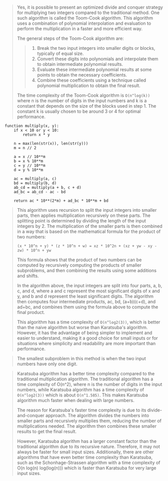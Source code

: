 > Yes, it is possible to present an optimized divide and conquer strategy for multiplying two integers compared to the traditional method. One such algorithm is called the Toom-Cook algorithm. This algorithm uses a combination of polynomial interpolation and evaluation to perform the multiplication in a faster and more efficient way.
> 
> The general steps of the Toom-Cook algorithm are:
> 
> > 1. Break the two input integers into smaller digits or blocks, typically of equal size.
> > 2. Convert these digits into polynomials and interpolate them to obtain intermediate polynomial results.
> > 3. Evaluate these intermediate polynomial results at some points to obtain the necessary coefficients.
> > 4. Combine these coefficients using a technique called polynomial multiplication to obtain the final result.
> 
> The time complexity of the Toom-Cook algorithm is `O(n^log(k))` where n is the number of digits in the input numbers and k is a constant that depends on the size of the blocks used in step 1. The constant k is usually chosen to be around 3 or 4 for optimal performance.

```
function multiply(x, y):
    if x < 10 or y < 10:
        return x * y
    
    n = max(len(str(x)), len(str(y)))
    m = n // 2
    
    a = x // 10**m
    b = x % 10**m
    c = y // 10**m
    d = y % 10**m
    
    ac = multiply(a, c)
    bd = multiply(b, d)
    ab_cd = multiply(a + b, c + d)
    ad_bc = ab_cd - ac - bd
    
    return ac * 10**(2*m) + ad_bc * 10**m + bd
```
> This algorithm uses recursion to split the input integers into smaller parts, then applies multiplication recursively on these parts. The splitting point is determined by dividing the length of the input integers by 2. The multiplication of the smaller parts is then combined in a way that is based on the mathematical formula for the product of two numbers:
> 
> ``` (x * 10^n + y) * (z * 10^n + w) = xz * 10^2n + (xz + yw - xy - zw) * 10^n + yw ```
> 
> This formula shows that the product of two numbers can be computed by recursively computing the products of smaller subproblems, and then combining the results using some additions and shifts.
> 
> In the algorithm above, the input integers are split into four parts, a, b, c, and d, where a and c represent the most significant digits of x and y, and b and d represent the least significant digits. The algorithm then computes four intermediate products, ac, bd, (a+b)(c+d), and ad+bc, and combines them using the formula above to compute the final product.
> 
> This algorithm has a time complexity of `O(n^log2(3))`, which is better than the naive algorithm but worse than Karatsuba's algorithm. However, it has the advantage of being simpler to implement and easier to understand, making it a good choice for small inputs or for situations where simplicity and readability are more important than performance.

> The smallest subproblem in this method is when the two input numbers have only one digit.

> Karatsuba algorithm has a better time complexity compared to the traditional multiplication algorithm. The traditional algorithm has a time complexity of O(n^2), where n is the number of digits in the input numbers, while Karatsuba algorithm has a time complexity of `O(n^log2(3))` which is about `O(n^1.585)`. This makes Karatsuba algorithm much faster when dealing with large numbers.
> 
> The reason for Karatsuba's faster time complexity is due to its divide-and-conquer approach. The algorithm divides the numbers into smaller parts and recursively multiplies them, reducing the number of multiplications needed. The algorithm then combines these smaller results to get the final result.
> 
> However, Karatsuba algorithm has a larger constant factor than the traditional algorithm due to its recursive nature. Therefore, it may not always be faster for small input sizes. Additionally, there are other algorithms that have even better time complexity than Karatsuba, such as the Schonhage-Strassen algorithm with a time complexity of O(n log(n) log(log(n))) which is faster than Karatsuba for very large input sizes.
